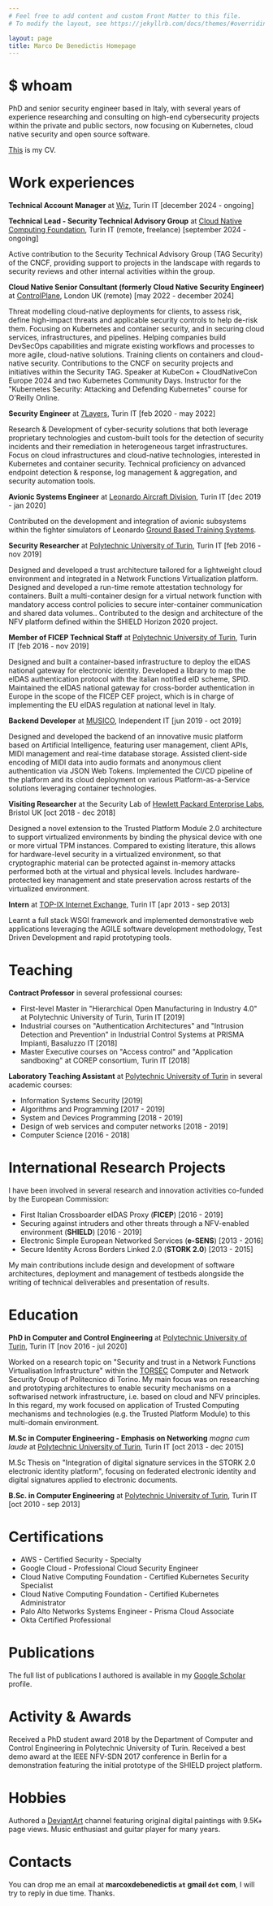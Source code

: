 ```yaml
---
# Feel free to add content and custom Front Matter to this file.
# To modify the layout, see https://jekyllrb.com/docs/themes/#overriding-theme-defaults

layout: page
title: Marco De Benedictis Homepage
---
```


# $ whoam

PhD and senior security engineer based in Italy, with several years of experience researching and consulting on
high-end cybersecurity projects within the private and public sectors, now focusing on Kubernetes,
cloud native security and open source software.

[This](assets/cv_onepage_eng.pdf) is my CV.

# Work experiences

**Technical Account Manager** at [Wiz](https://www.wiz.io), Turin IT [december 2024 - ongoing]

**Technical Lead - Security Technical Advisory Group** at [Cloud Native Computing Foundation](https://www.cncf.io), Turin IT (remote, freelance) [september 2024 - ongoing]

Active contribution to the Security Technical Advisory Group (TAG Security) of the CNCF, providing support to projects in the landscape with regards to security reviews and other internal activities within the group.

**Cloud Native Senior Consultant (formerly Cloud Native Security Engineer)** at [ControlPlane](https://www.control-plane.io), London UK (remote) [may 2022 - december 2024]

Threat modelling cloud-native deployments for clients, to assess risk, define high-impact threats and applicable security
controls to help de-risk them. Focusing on Kubernetes and container security, and in securing cloud services, infrastructures,
and pipelines. Helping companies build DevSecOps capabilities and migrate existing workflows and processes to more agile,
cloud-native solutions. Training clients on containers and cloud-native security. Contributions to the CNCF on security
projects and initiatives within the Security TAG. Speaker at KubeCon + CloudNativeCon Europe 2024 and two Kubernetes
Community Days. Instructor for the "Kubernetes Security: Attacking and Defending Kubernetes" course for O'Reilly Online.

**Security Engineer** at [7Layers](https://www.7layers.it), Turin IT [feb 2020 - may 2022]

Research & Development of cyber-security solutions that both leverage proprietary technologies and custom-built tools for
the detection of security incidents and their remediation in heterogeneous target infrastructures. Focus on cloud
infrastructures and cloud-native technologies, interested in Kubernetes and container security. Technical proficiency on
advanced endpoint detection & response, log management & aggregation, and security automation tools.

**Avionic Systems Engineer** at [Leonardo Aircraft Division](https://www.leonardocompany.com/en/air/aircraft?WT.ac=Aircraft), Turin IT [dec 2019 - jan 2020]

Contributed on the development and integration of avionic subsystems within the fighter simulators of Leonardo [Ground Based Training Systems](https://www.leonardocompany.com/en/products/gbts).

**Security Researcher** at [Polytechnic University of
Turin](https://www.polito.it/), Turin IT [feb 2016 - nov 2019]

Designed and developed a trust architecture tailored for a lightweight cloud
environment and integrated in a Network Functions Virtualization platform.
Designed and developed a run-time remote attestation technology for containers.
Built a multi-container design for a virtual network function with mandatory
access control policies to secure inter-container communication and shared data
volumes.. Contributed to the design and architecture of the NFV platform defined
within the SHIELD Horizon 2020 project.

**Member of FICEP Technical Staff** at [Polytechnic University of
Turin](https://www.polito.it/), Turin IT [feb 2016 - nov 2019]

Designed and built a container-based infrastructure to deploy the eIDAS national
gateway for electronic identity. Developed a library to map the eIDAS
authentication protocol with the italian notified eID scheme, SPID. Maintained
the eIDAS national gateway for cross-border authentication in Europe in the
scope of the FICEP CEF project, which is in charge of implementing the EU eIDAS
regulation at national level in Italy.

**Backend Developer** at [MUSICO](https://www.musi-co.com/), Independent IT [jun
2019 - oct 2019]

Designed and developed the backend of an innovative music platform based on
Artificial Intelligence, featuring user management, client APIs, MIDI management
and real-time database storage. Assisted client-side encoding of MIDI data into
audio formats and anonymous client authentication via JSON Web Tokens.
Implemented the CI/CD pipeline of the platform and its cloud deployment on
various Platform-as-a-Service solutions leveraging container technologies.

**Visiting Researcher** at the Security Lab of [Hewlett Packard Enterprise
Labs](https://www.labs.hpe.com/), Bristol UK [oct 2018 - dec 2018]

Designed a novel extension to the Trusted Platform Module 2.0 architecture to
support virtualized environments by binding the physical device with one or more
virtual TPM instances. Compared to existing literature, this allows for
hardware-level security in a virtualized environment, so that cryptographic
material can be protected against in-memory attacks performed both at the
virtual and physical levels. Includes hardware-protected key management and
state preservation across restarts of the virtualized environment.

**Intern** at [TOP-IX Internet Exchange](https://www.top-ix.org/it/home/), Turin
IT [apr 2013 - sep 2013]

Learnt a full stack WSGI framework and implemented demonstrative web
applications leveraging the AGILE software development methodology, Test Driven
Development and rapid prototyping tools.

# Teaching

**Contract Professor** in several professional courses:

- First-level Master in "Hierarchical Open Manufacturing in Industry 4.0" at
  Polytechnic University of Turin, Turin IT [2019]
- Industrial courses on "Authentication Architectures" and "Intrusion Detection
  and Prevention" in Industrial Control Systems at PRISMA Impianti, Basaluzzo IT
  [2018]
- Master Executive courses on "Access control" and "Application sandboxing" at
  COREP consortium, Turin IT [2018]

**Laboratory Teaching Assistant** at [Polytechnic University of
Turin](https://www.polito.it/) in several academic courses:

- Information Systems Security [2019]
- Algorithms and Programming [2017 - 2019]
- System and Devices Programming [2018 - 2019]
- Design of web services and computer networks [2018 - 2019]
- Computer Science [2016 - 2018]

# International Research Projects

I have been involved in several research and innovation activities co-funded by
the European Commission:

- First Italian Crossboarder eIDAS Proxy (**FICEP**) [2016 - 2019]
- Securing against intruders and other threats through a NFV-enabled environment
  (**SHIELD**) [2016 - 2019]
- Electronic Simple European Networked Services (**e-SENS**) [2013 - 2016]
- Secure Identity Across Borders Linked 2.0 (**STORK 2.0**) [2013 - 2015]

My main contributions include design and development of software architectures,
deployment and management of testbeds alongside the writing of technical
deliverables and presentation of results.

# Education

**PhD in Computer and Control Engineering** at [Polytechnic University
of Turin](http://www.phd-dauin.polito.it/), Turin IT [nov 2016 - jul 2020]

Worked on a research topic on "Security and trust in a Network Functions
Virtualisation Infrastructure" within the [TORSEC](https://security.polito.it)
Computer and Network Security Group of Politecnico di Torino.
My main focus was on researching and prototyping
architectures to enable security mechanisms on a softwarised network
infrastructure, i.e. based on cloud and NFV principles. In this regard, my
work focused on application of Trusted Computing mechanisms and technologies
(e.g. the Trusted Platform Module) to this multi-domain environment.

**M.Sc in Computer Engineering - Emphasis on Networking** *magna cum laude* at
[Polytechnic University of Turin](https://www.polito.it), Turin IT [oct 2013 -
dec 2015]

M.Sc Thesis on "Integration of digital signature services in the STORK 2.0
electronic identity platform", focusing on federated electronic identity and
digital signatures applied to electronic documents.

**B.Sc. in Computer Engineering** at [Polytechnic University of
Turin](https://www.polito.it), Turin IT [oct 2010 - sep 2013]

# Certifications

* AWS - Certified Security - Specialty
* Google Cloud - Professional Cloud Security Engineer
* Cloud Native Computing Foundation - Certified Kubernetes Security Specialist
* Cloud Native Computing Foundation - Certified Kubernetes Administrator
* Palo Alto Networks Systems Engineer - Prisma Cloud Associate
* Okta Certified Professional

# Publications

The full list of publications I authored is available in my [Google
Scholar](https://scholar.google.it/citations?user=3dBGZkkAAAAJ) profile.

# Activity & Awards

Received a PhD student award 2018 by the Department of Computer and Control
Engineering in Polytechnic University of Turin. Received a best demo award at
the IEEE NFV-SDN 2017 conference in Berlin for a demonstration featuring the
initial prototype of the SHIELD project platform.

# Hobbies

Authored a [DeviantArt](https://www.deviantart.com/mxdb) channel featuring
original digital paintings with 9.5K+ page views. Music enthusiast and guitar
player for many years.

# Contacts

You can drop me an email at **marcoxdebenedictis <code>at</code> gmail
<code>dot</code> com**, I will try to reply in due time. Thanks.
